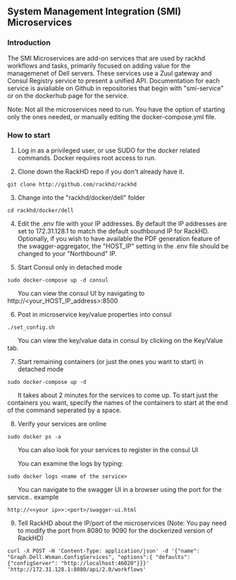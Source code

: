 ## System Management Integration (SMI) Microservices

### Introduction
The SMI Microservices are add-on services that are used by rackhd workflows and tasks, primarily focused on adding value for the managemenet of Dell servers.   These services use a Zuul gateway and Consul Registry service to present a unified API.   Documentation for each service is avialiable on Github in repositories that begin with "smi-service" or on the dockerhub page for the service.

Note: Not all the microservices need to run.  You have the option of starting only the ones needed, or manually editing the docker-compose.yml file.

### How to start

1. Log in as a privileged user, or use SUDO for the docker related commands.  Docker requires root access to run.

2. Clone down the RackHD repo if you don't already have it.
~~~
git clone http://github.com/rackhd/rackhd
~~~

3.  Change into the "rackhd/docker/dell" folder
~~~
cd rackhd/docker/dell
~~~

4. Edit the .env file with your IP addresses.  By default the IP addresses are set to 172.31.128.1 to match the default southbound IP for RackHD. 
Optionally, if you wish to have available the PDF generation feature of the swagger-aggregator, the "HOST_IP" setting in the .env file should be changed to your "Northbound" IP.

5. Start Consul only in detached mode
~~~
sudo docker-compose up -d consul
~~~
&nbsp;&nbsp;&nbsp;&nbsp;&nbsp;&nbsp;You can view the consul UI by navigating to http://<your_HOST_IP_address>:8500

6. Post in microservice key/value properties into consul
~~~
./set_config.sh
~~~
&nbsp;&nbsp;&nbsp;&nbsp;&nbsp;&nbsp;You can view the key/value data in consul by clicking on the Key/Value tab.

7. Start remaining containers (or just the ones you want to start) in detached mode
~~~
sudo docker-compose up -d
~~~
&nbsp;&nbsp;&nbsp;&nbsp;&nbsp;&nbsp;It takes about 2 minutes for the services to come up. To start just the containers you want, specify the names of the containers to start at the end of the command seperated by a space.

8. Verify your services are online
~~~
sudo docker ps -a
~~~
&nbsp;&nbsp;&nbsp;&nbsp;&nbsp;&nbsp;You can also look for your services to register in the consul UI

&nbsp;&nbsp;&nbsp;&nbsp;&nbsp;&nbsp;You can examine the logs by typing:
~~~
sudo docker logs <name of the service>
~~~ 
&nbsp;&nbsp;&nbsp;&nbsp;&nbsp;&nbsp;You can navigate to the swagger UI in a browser using the port for the service.. example 
~~~
http://<<your ip>>:<port>/swagger-ui.html
~~~

9. Tell RackHD about the IP/port of the microservices 
(Note: You pay need to modify the port from 8080 to 9090 for the dockerized version of RackHD)  
~~~
curl -X POST -H 'Content-Type: application/json' -d '{"name": "Graph.Dell.Wsman.ConfigServices", "options":{ "defaults": {"configServer": "http://localhost:46020"}}}' 'http://172.31.128.1:8080/api/2.0/workflows'
~~~

